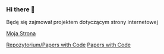 ### Hi there 👋

Będę się zajmował projektem dotyczącym strony internetowej

[Moja Strona](https://vexer89.github.io/)

[Repozytorium/Papers with Code](https://github.com/Vexer89/models)
[Papers with Code](https://github.com/tensorflow/models)

<!--
**Vexer89/Vexer89** is a ✨ _special_ ✨ repository because its `README.md` (this file) appears on your GitHub profile.

Here are some ideas to get you started:

- 🔭 I’m currently working on ...
- 🌱 I’m currently learning ...
- 👯 I’m looking to collaborate on ...
- 🤔 I’m looking for help with ...
- 💬 Ask me about ...
- 📫 How to reach me: ...
- 😄 Pronouns: ...
- ⚡ Fun fact: ...
-->
